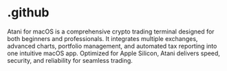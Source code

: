 # .github
Atani for macOS is a comprehensive crypto trading terminal designed for both beginners and professionals. It integrates multiple exchanges, advanced charts, portfolio management, and automated tax reporting into one intuitive macOS app. Optimized for Apple Silicon, Atani delivers speed, security, and reliability for seamless trading.
